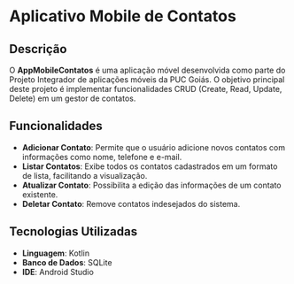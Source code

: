 # Aplicativo Mobile de Contatos

## Descrição

O **AppMobileContatos** é uma aplicação móvel desenvolvida como parte do Projeto Integrador de aplicações móveis da PUC Goiás. O objetivo principal deste projeto é implementar funcionalidades CRUD (Create, Read, Update, Delete) em um gestor de contatos.

## Funcionalidades

- **Adicionar Contato**: Permite que o usuário adicione novos contatos com informações como nome, telefone e e-mail.
- **Listar Contatos**: Exibe todos os contatos cadastrados em um formato de lista, facilitando a visualização.
- **Atualizar Contato**: Possibilita a edição das informações de um contato existente.
- **Deletar Contato**: Remove contatos indesejados do sistema.

## Tecnologias Utilizadas

- **Linguagem**: Kotlin
- **Banco de Dados**: SQLite
- **IDE**: Android Studio
